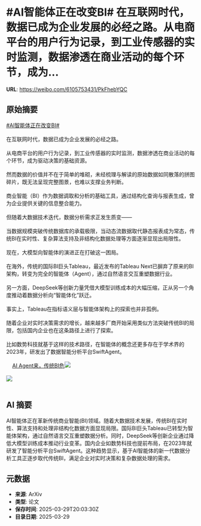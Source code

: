 # #AI智能体正在改变BI# 在互联网时代，数据已成为企业发展的必经之路。从电商平台的用户行为记录，到工业传感器的实时监测，数据渗透在商业活动的每个环节，成为...

**URL**: https://weibo.com/6105753431/PkFhebYQC

## 原始摘要

<a href="https://m.weibo.cn/search?containerid=231522type%3D1%26t%3D10%26q%3D%23AI%E6%99%BA%E8%83%BD%E4%BD%93%E6%AD%A3%E5%9C%A8%E6%94%B9%E5%8F%98BI%23&amp;extparam=%23AI%E6%99%BA%E8%83%BD%E4%BD%93%E6%AD%A3%E5%9C%A8%E6%94%B9%E5%8F%98BI%23" data-hide=""><span class="surl-text">#AI智能体正在改变BI#</span></a> <br><br>在互联网时代，数据已成为企业发展的必经之路。<br><br>从电商平台的用户行为记录，到工业传感器的实时监测，数据渗透在商业活动的每个环节，成为驱动决策的基础资源。<br><br>然而数据的价值并不在于简单的堆砌，未经梳理与解读的原始数据如同散落的拼图碎片，既无法呈现完整图景，也难以支撑业务判断。<br><br>商业智能（BI）作为数据调取和分析的基础工具，通过结构化查询与报表生成，曾为企业提供关键的信息整合能力。<br><br>但随着大数据技术迭代，数据分析需求正发生质变——<br><br>当数据规模突破传统数据库的承载极限，当动态流数据取代静态报表成为常态，传统BI在实时性、复杂算法支持及非结构化数据处理等方面逐渐显现出局限性。<br><br>现在，大模型向智能体的演进正在打破这一困局。<br><br>在海外，传统的国际BI巨头Tableau，最近发布的Tableau Next已摒弃了原来的BI架构，转变为完全的智能体（Agent），通过自然语言交互重塑数据行业。<br><br>另一方面，DeepSeek等创新力量凭借大模型训练成本的大幅压缩，正从另一个角度推动着数据分析向“智能体化”跃迁。<br><br>事实上，Tableau在指标语义层与智能体架构上的探索也并非孤例。<br><br>随着企业对实时决策需求的增长，越来越多厂商开始采用类似方法突破传统BI的局限，包括国内企业也在这条路径上进行了探索。<br><br>比如数势科技就基于这样的技术路径，在智能体的概念还更多存在于学术界的2023年，研发出了数据智能分析平台SwiftAgent。<br><br><a href="https://weibo.cn/sinaurl?u=https%3A%2F%2Fmp.weixin.qq.com%2Fs%2FnIcfF1WDsJTu1MqVjkjvwA" data-hide=""><span class="url-icon"><img style="width: 1rem;height: 1rem" src="https://h5.sinaimg.cn/upload/2015/09/25/3/timeline_card_small_web_default.png" referrerpolicy="no-referrer"></span><span class="surl-text">AI Agent来，传统BI危</span></a><img style="" src="https://tvax4.sinaimg.cn/large/006Fd7o3ly1hzwwjm249tj30u00asgp8.jpg" referrerpolicy="no-referrer"><br><br><img style="" src="https://tvax3.sinaimg.cn/large/006Fd7o3ly1hzwwk5mpfqj30u00jqn95.jpg" referrerpolicy="no-referrer"><br><br>

## AI 摘要

AI智能体正在革新传统商业智能(BI)领域。随着大数据技术发展，传统BI在实时性、算法支持和处理非结构化数据方面显现局限。国际BI巨头Tableau已转型为智能体架构，通过自然语言交互重塑数据分析。同时，DeepSeek等创新企业通过降低大模型训练成本推动行业变革。国内企业如数势科技也提前布局，在2023年就研发了智能分析平台SwiftAgent。这种趋势显示，基于AI智能体的新一代数据分析工具正逐步取代传统BI，满足企业对实时决策和复杂数据处理的需求。

## 元数据

- **来源**: ArXiv
- **类型**: 论文
- **保存时间**: 2025-03-29T20:03:30Z
- **目录日期**: 2025-03-29
